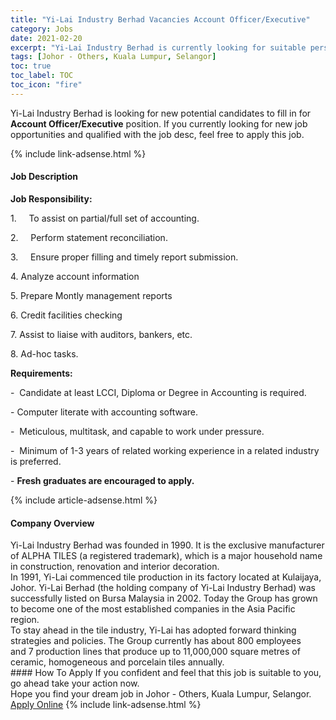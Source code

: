 ```yaml
---
title: "Yi-Lai Industry Berhad Vacancies Account Officer/Executive" 
category: Jobs 
date: 2021-02-20 
excerpt: "Yi-Lai Industry Berhad is currently looking for suitable person to fill in the Account Officer/Executive which based in Johor - Others, Kuala Lumpur, Selangor" 
tags: [Johor - Others, Kuala Lumpur, Selangor] 
toc: true 
toc_label: TOC 
toc_icon: "fire" 
--- 
```


<p>Yi-Lai Industry Berhad is looking for new potential candidates to fill in for <b>Account Officer/Executive</b> position. If you currently looking for new job opportunities and qualified with the job desc, feel free to apply this job.
</p>{% include link-adsense.html %} 
<div><div><h4>Job Description</h4></div><div><div><span><div><p><strong>Job Responsibility:</strong></p><p>1.&#160;&#160;&#160;&#160;&#160;To assist on partial/full set of accounting.</p><p>2.&#160;&#160;&#160;&#160;&#160;Perform statement reconciliation.</p><p>3.&#160;&#160;&#160;&#160;&#160;Ensure proper filling and timely report submission.</p><p>4. Analyze account information</p><p>5. Prepare Montly management reports</p><p>6. Credit facilities checking</p><p>7. Assist to liaise with auditors, bankers, etc.</p><p>8. Ad-hoc tasks.</p><p><strong>Requirements:</strong></p><p>-&#160;&#160;Candidate at least LCCI, Diploma or Degree in Accounting is required.</p><p>-&#160;Computer literate with accounting software.</p><p>-&#160;&#160;Meticulous, multitask, and capable to work under pressure.</p><p>-&#160;&#160;Minimum of 1-3 years of related working experience in a related industry is preferred.</p><p>-&#160;<strong>Fresh graduates are encouraged to apply.</strong></p></div></span></div></div></div> 
{% include article-adsense.html %} 
<div><div><h4>Company Overview</h4></div><div><div><span><div><div>Yi-Lai Industry Berhad was founded in 1990. It is the exclusive manufacturer of ALPHA TILES (a registered trademark),&#160;which is a major household name in construction, renovation and interior decoration.</div>
<div>In 1991,&#160;Yi-Lai&#160;commenced&#160;tile production&#160;in its factory located at Kulaijaya, Johor.&#160;Yi-Lai Berhad (the holding company of Yi-Lai Industry Berhad) was successfully listed on Bursa Malaysia in&#160;2002.&#160;Today the Group&#160;has grown to become one of the most established companies in the Asia Pacific region.</div>
<div>To stay ahead in the tile&#160;industry,&#160;Yi-Lai has adopted forward thinking strategies and policies.&#160;The&#160;Group&#160;currently has about 800 employees and&#160;7 production lines that produce up to 11,000,000 square metres&#160;of ceramic, homogeneous and porcelain tiles annually.</div></div></span></div></div></div> 
#### How To Apply 
If you confident and feel that this job is suitable to you, go ahead take your action now. <br/> 
Hope you find your dream job in Johor - Others, Kuala Lumpur, Selangor. <br/> 
<a href="https://www.jobstreet.com.my/en/job/account-officer-executive-4486684?jobId=jobstreet-my-job-4486684&" class="btn btn--info" target="_blank" rel="nofollow noopenner">Apply Online</a> 
{% include link-adsense.html %} 